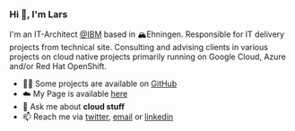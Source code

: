 ### Hi 👋, I'm Lars

I'm an IT-Architect [@IBM](https://www.ibm.com/de-de/services) based in 🏔Ehningen. Responsible for IT delivery projects from technical site. Consulting and advising clients in various projects on cloud native projects primarily running on Google Cloud, Azure and/or Red Hat OpenShift.

- 👨‍💻 Some projects are available on [GitHub](https://github.com/Alienuser?tab=repositories)
- ☁️ My Page is available [here](https://lars-probst.de)
- 💬 Ask me about ****cloud stuff****
- 📫 Reach me via [twitter](https://twitter.com/LarsHProbst), [email](mailto:lars@famprobst.de) or [linkedin](https://www.linkedin.com/in/larshprobst)
